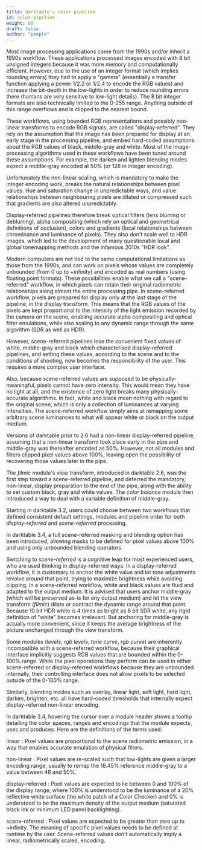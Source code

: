 ```yaml
---
title: darktable's color pipeline
id: color-pipeline
weight: 80
draft: false
author: "people"
---
```


Most image processing applications come from the 1990s and/or inherit a 1990s workflow. These applications processed images encoded with 8 bit unsigned integers because it was more memory and computationally efficient. However, due to the use of an integer format (which implies rounding errors) they had to apply a "gamma" (essentially a transfer function applying a power 1/2.2 or 1/2.4 to encode the RGB values) and increase the bit-depth in the low-lights in order to reduce rounding errors there (humans are very sensitive to low-light details). The 8 bit integer formats are also technically limited to the 0-255 range. Anything outside of this range overflows and is clipped to the nearest bound.

These workflows, using bounded RGB representations and possibly non-linear transforms to encode RGB signals, are called "display-referred". They rely on the assumption that the image has been prepared for display at an early stage in the processing pipeline, and embed hard-coded assumptions about the RGB values of black, middle-gray and white. Most of the image-processing algorithms used in these workflows have been tuned around these assumptions. For example, the darken and lighten blending modes expect a middle-gray encoded at 50% (or 128 in integer encoding).

Unfortunately the non-linear scaling, which is mandatory to make the integer encoding work, breaks the natural relationships between pixel values. Hue and saturation change in unpredictable ways, and value relationships between neighbouring pixels are dilated or compressed such that gradients are also altered unpredictably.

Display-referred pipelines therefore break optical filters (lens blurring or deblurring), alpha compositing (which rely on optical and geometrical definitions of occlusion), colors and gradients (local relationships between chrominance and luminance of pixels). They also don't scale well to HDR images, which led to the development of many questionable local and global tonemapping methods and the infamous 2010s "HDR look".

Modern computers are not tied to the same computational limitations as those from the 1990s, and can work on pixels whose values are completely unbounded (from 0 up to +infinity) and encoded as real numbers (using floating point formats). These possibilities enable what we call a "scene-referred" workflow, in which pixels can retain their original radiometric relationships along almost the entire processing pipe. In scene-referred workflow, pixels are prepared for display only at the last stage of the pipeline, in the display transform. This means that the RGB values of the pixels are kept proportional to the intensity of the light emission recorded by the camera on the scene, enabling accurate alpha compositing and optical filter emulations, while also scaling to any dynamic range through the same algorithm (SDR as well as HDR).

However, scene-referred pipelines lose the convenient fixed values of white, middle-gray and black which characterised display-referred pipelines, and setting these values, according to the scene and to the conditions of shooting, now becomes the responsibility of the user. This requires a more complex user interface.

Also, because scene-referred values are supposed to be physically-meaningful, pixels cannot have zero intensity. This would mean they have no light at all, and the existence of zero light breaks many physically-accurate algorithms. In fact, white and black mean nothing with regard to the original scene, which is only a collection of luminances at varying intensities. The scene-referred workflow simply aims at remapping some arbitrary scene luminances to what will appear white or black on the output medium.

Versions of darktable prior to 2.6 had a non-linear display-referred pipeline, assuming that a non-linear transform took place early in the pipe and middle-gray was thereafter encoded as 50%. However, not all modules and filters clipped pixel values above 100%, leaving open the possibility of recovering those values later in the pipe.

The _filmic_ module's view transform, introduced in darktable 2.6, was the first step toward a scene-referred pipeline, and deferred the mandatory, non-linear, display preparation to the end of the pipe, along with the ability to set custom black, gray and white values. The _color balance_ module then introduced a way to deal with a variable definition of middle-gray.

Starting in darktable 3.2, users could choose between two workflows that defined consistent default settings, modules and pipeline order for both _display-referred_ and _scene-referred_ processing.

In darktable 3.4, a full scene-referred masking and blending option has been introduced, allowing masks to be defined for pixel values above 100% and using only unbounded blending operators.

Switching to _scene-referred_ is a cognitive leap for most experienced users, who are used thinking in display-referred ways. In a display-referred workflow, it is customary to anchor the white value and let tone adjustments revolve around that point, trying to maximize brightness while avoiding clipping. In a scene-referred workflow, white and black values are fluid and adapted to the output medium. It is advised that users anchor middle-gray (which will be preserved as-is for any output medium) and let the view transform (_filmic_) dilate or contract the dynamic range around that point. Because 10 bit HDR white is 4 times as bright as 8 bit SDR white, any rigid definition of "white" becomes irrelevant. But anchoring for middle-gray is actually more convenient, since it keeps the average brightness of the picture unchanged through the view transform.

Some modules (_levels_, _rgb levels_, _tone curve_, _rgb curve_) are inherently incompatible with a scene-referred workflow, because their graphical interface implicitly suggests RGB values that are bounded within the 0-100% range. While the pixel operations they perform can be used in either scene-referred or display-referred workflows because they are unbounded internally, their controlling interface does not allow pixels to be selected outside of the 0-100% range.

Similarly, blending modes such as overlay, linear light, soft light, hard light, darken, brighten, etc. all have hard-coded thresholds that internally expect display-referred non-linear encoding.

In darktable 3.4, hovering the cursor over a module header shows a tooltip detailing the color spaces, ranges and encodings that the module expects, uses and produces. Here are the definitions of the terms used:

linear
: Pixel values are proportional to the scene radiometric emission, in a way that enables accurate emulation of physical filters.

non-linear
: Pixel values are re-scaled such that low-lights are given a larger encoding range, usually to remap the 18.45% reference middle-gray to a value between 46 and 50%.

display-referred
: Pixel values are expected to lie between 0 and 100% of the display range, where 100% is understood to be the luminance of a 20% reflective white surface (the white patch of a Color Checker) and 0% is understood to be the maximum density of the output medium (saturated black ink or minimum LED panel backlighting).

scene-referred
: Pixel values are expected to be greater than zero up to +infinity. The meaning of specific pixel values needs to be defined at runtime by the user. Scene-referred values don't automatically imply a linear, radiometrically scaled, encoding.
